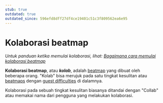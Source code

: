 ```yaml
---
stub: true
outdated: true
outdated_since: 596efd8dff27df4ce19401c51c3f809562ea6e95
---
```


# Kolaborasi beatmap

*Untuk panduan ketika memulai kolaborasi, lihat: [Bagaimana cara memulai kolaborasi beatmap](/wiki/Guides/Collab_Information)*

**Kolaborasi beatmap**, atau ***kolab***, adalah [beatmap](/wiki/Beatmap) yang dibuat oleh beberapa orang. "Kolab" bisa merujuk pada satu tingkat kesulitan atau [beatmaps](/wiki/Beatmap) dengan [guest difficulties](/wiki/Beatmap/Guest_difficulty) di dalamnya.

Kolaborasi pada sebuah tingkat kesulitan biasanya ditandai dengan "Collab" atau memakai nama dari pengguna yang melakukan kolaborasi.
